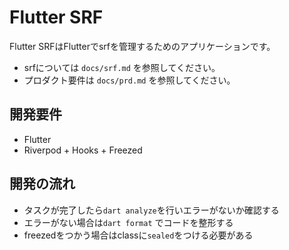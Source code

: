 # Flutter SRF

Flutter SRFはFlutterでsrfを管理するためのアプリケーションです。

- srfについては `docs/srf.md` を参照してください。
- プロダクト要件は `docs/prd.md` を参照してください。

## 開発要件

- Flutter
- Riverpod + Hooks + Freezed


## 開発の流れ

- タスクが完了したら`dart analyze`を行いエラーがないか確認する
- エラーがない場合は`dart format` でコードを整形する
- freezedをつかう場合はclassに`sealed`をつける必要がある
